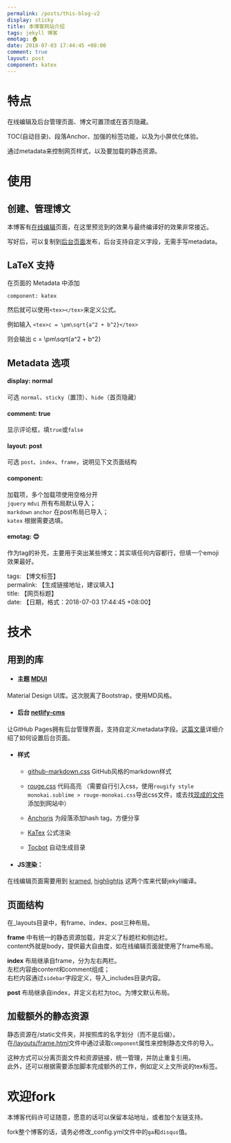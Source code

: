 ```yaml
---
permalink: /posts/this-blog-v2
display: sticky
title: 本博客网站介绍
tags: jekyll 博客
emotag: 🏠
date: 2018-07-03 17:44:45 +08:00
comment: true
layout: post
component: katex
---
```


# 特点

在线编辑及后台管理页面、博文可置顶或在首页隐藏。

TOC(自动目录)、段落Anchor、加强的标签功能，以及为小屏优化体验。

通过metadata来控制网页样式，以及要加载的静态资源。

# 使用

## 创建、管理博文

本博客有[在线编辑](/create)页面，在这里预览到的效果与最终编译好的效果非常接近。

写好后，可以复制到[后台页面](/admin)发布，后台支持自定义字段，无需手写metadata。


## LaTeX 支持

在页面的 Metadata 中添加

```
component: katex
```

然后就可以使用`<tex></tex>`来定义公式。

例如输入 `<tex>c = \pm\sqrt{a^2 + b^2}</tex>`

则会输出 <tex>c = \pm\sqrt{a^2 + b^2}</tex>


## Metadata 选项

#### display: normal  
可选 `normal`、`sticky`（置顶）、`hide`（首页隐藏）

#### comment: true
显示评论框，填`true`或`false`

#### layout: post  
可选 `post`、`index`、`frame`，说明见下文页面结构

#### component:   
加载项，多个加载项使用空格分开  
`jquery` `mdui` 所有布局默认导入；  
`markdown` `anchor` 在post布局已导入；  
`katex` 根据需要选填。


#### emotag: 😊  
作为tag的补充，主要用于突出某些博文；其实填任何内容都行，但填一个emoji效果最好。

tags: 【博文标签】  
permalink: 【生成链接地址，建议填入】  
title: 【网页标题】  
date: 【日期，格式：2018-07-03 17:44:45 +08:00】


# 技术

## 用到的库

- #### 主题 [MDUI](https://www.mdui.org/)

Material Design UI库。这次脱离了Bootstrap，使用MD风格。

- #### 后台 [netlify-cms](https://github.com/netlify/netlify-cms)

让GitHub Pages拥有后台管理界面，支持自定义metadata字段。[这篇文章](/posts/netlify-as-github-pages-cms)详细介绍了如何设置后台页面。

- #### 样式

  - [github-markdown.css](https://github.com/sindresorhus/github-markdown-css) GitHub风格的markdown样式

  - [rouge.css](https://github.com/jneen/rouge) 代码高亮 （需要自行引入css，使用`rougify style monokai.sublime > rouge-monokai.css`导出css文件，或去找[现成的文件](https://github.com/XUJINKAI/XUJINKAI.github.io/blob/master/static/render/rouge-monokai.css)添加到网站中）

  - [Anchorjs](https://www.bryanbraun.com/anchorjs/") 为段落添加hash tag，方便分享

  - [KaTex](https://khan.github.io/KaTeX/) 公式渲染

  - [Tocbot](https://tscanlin.github.io/tocbot/) 自动生成目录

- #### JS渲染：

在线编辑页面需要用到 [kramed](https://github.com/GitbookIO/kramed), [highlightjs](https://highlightjs.org/) 这两个库来代替jekyll编译。

## 页面结构

在_layouts目录中，有frame、index、post三种布局。

**frame** 中有统一的静态资源加载，并定义了标题栏和侧边栏。  
content外就是body，提供最大自由度，如在线编辑页面就使用了frame布局。

**index** 布局继承自frame，分为左右两栏。  
左栏内容由content和comment组成；  
右栏内容通过`sidebar`字段定义，导入_includes目录内容。

**post** 布局继承自index，并定义右栏为toc。为博文默认布局。


## 加载额外的静态资源

静态资源在/static文件夹，并按照库的名字划分（而不是后缀）。  
在[/layouts/frame.html](https://github.com/XUJINKAI/XUJINKAI.github.io/blob/master/_layouts/frame.html)文件中通过读取`component`属性来控制静态文件的导入。

这种方式可以分离页面文件和资源链接，统一管理，并防止重复引用。  
此外，还可以根据需要添加脚本完成额外的工作，例如定义上文所说的tex标签。


# 欢迎fork

本博客代码许可证随意，愿意的话可以保留本站地址，或者加个友链支持。

fork整个博客的话，请务必修改_config.yml文件中的`ga`和`disqus`值。